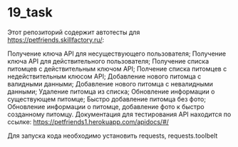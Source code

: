 # 19_task

Этот репозиторий содержит автотесты для https://petfriends.skillfactory.ru/:

Получение ключа API для несуществующего пользователя;
Получение ключа API для действительного пользователя;
Получение списка питомцев с действительным ключом API;
Полчение списка питомцев с недействительным клюсом API;
Добавление нового питомца с валидными данными;
Добавление нового питомца с невалидными данными;
Удаление питомца из списка;
Обновление информации о существующем питомце;
Быстро добавление питомца без фото;
Обновление информации о питомце, добавление фото к быстро созданному питомцу.
Документация для тестирования API находится по ссылке: https://petfriends1.herokuapp.com/apidocs/#/

Для запуска кода необходимо установить requests, requests.toolbelt
